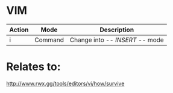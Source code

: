 # VIM

| Action | Mode | Description |
|--------|------|-------------|
| i | Command | Change into -- *INSERT* -- mode |







# Relates to: 
http://www.rwx.gg/tools/editors/vi/how/survive
